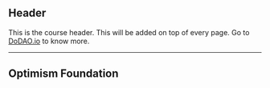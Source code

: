 ## Header
This is the course header. This will be added on top of every page. Go to [DoDAO.io](https://www.dodao.io) to know more.

 ---
 
 ## Optimism Foundation
 
 
 
